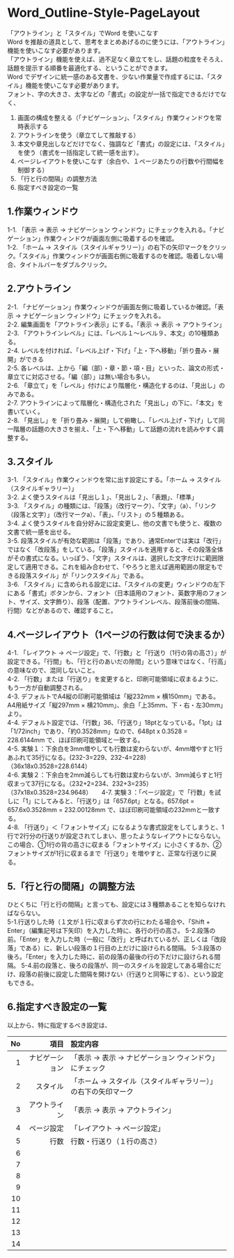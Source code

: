 # Word_Outline-Style-PageLayout
「アウトライン」と「スタイル」でWord を使いこなす  
Word を推敲の道具として、思考をまとめあげるのに使うには、「アウトライン」機能を使いこなす必要があります。  
「アウトライン」機能を使えば、過不足なく章立てをし、話題の粒度をそろえ、話題を提示する順番を最適化する、ということができます。  
Word でデザインに統一感のある文書を、少ない作業量で作成するには、「スタイル」機能を使いこなす必要があります。  
フォント、字の大きさ、太字などの「書式」の設定が一括で指定できるだけでなく、
1. 画面の構成を整える（「ナビゲーション」、「スタイル」作業ウィンドウを常時表示する  
2. アウトラインを使う（章立てして推敲する）  
3. 本文や章見出しなどだけでなく、強調など「書式」の設定には、「スタイル」を使う（書式を一括指定して統一感を出す）。  
4. ページレイアウトを使いこなす（余白や、１ページあたりの行数や行間幅を制御する）  
5. 「行と行の間隔」の調整方法  
6. 指定すべき設定の一覧
  
## 1.作業ウィンドウ
1-1.  「表示 -> 表示 -> ナビゲーション ウィンドウ」にチェックを入れる。「ナビゲーション」作業ウィンドウが画面左側に吸着するのを確認。  
1-2.  「ホーム -> スタイル（スタイルギャラリー）」の右下の矢印マークをクリック。「スタイル」作業ウィンドウが画面右側に吸着するのを確認。吸着しない場合、タイトルバーをダブルクリック。  
  
## 2.アウトライン
2-1.  「ナビゲーション」作業ウィンドウが画面左側に吸着しているか確認。「表示 -> ナビゲーション ウィンドウ」にチェックを入れる。  
2-2. 編集画面を「アウトライン表示」にする。「表示 -> 表示 -> アウトライン」  
2-3. 「アウトラインレベル」には、「レベル１～レベル９、本文」の10種類ある。  
2-4. レベルを付ければ、「レベル上げ・下げ」「上・下へ移動」「折り畳み・展開」ができる  
2-5. 各レベルは、上から「編（部）・章・節・項・目」といった、論文の形式・章立てに対応させる。「編（部）」は無い場合も多い。  
2-6. 「章立て」を「レベル」付けにより階層化・構造化するのは、「見出し」のみである。  
2-7. アウトラインによって階層化・構造化された「見出し」の下に、「本文」を書いていく。  
2-8. 「見出し」を「折り畳み・展開」して俯瞰し、「レベル上げ・下げ」して同一階層の話題の大きさを揃え、「上・下へ移動」して話題の流れを読みやすく調整する。  
  
## 3.スタイル
3-1. 「スタイル」作業ウィンドウを常に出す設定にする。「ホーム -> スタイル（スタイルギャラリー）」  
3-2. よく使うスタイルは「見出し１」、「見出し２」、「表題」、「標準」  
3-3. 「スタイル」の種類には、「段落」（改行マーク）、「文字」（a）、「リンク（段落と文字）」（改行マークa）、「表」、「リスト」の５種類ある。  
3-4. よく使うスタイルを自分好みに設定変更し、他の文書でも使うと、複数の文書で統一感を出せる。  
3-5. 段落スタイルが有効な範囲は「段落」であり、通常Enterでは実は「改行」ではなく「改段落」をしている。「段落」スタイルを適用すると、その段落全体がその書式になる。いっぽう、「文字」スタイルは、選択した文字だけに範囲限定して適用できる。これを組み合わせて、「やろうと思えば適用範囲の限定もできる段落スタイル」が「リンクスタイル」である。  
3-6. 「スタイル」に含められる設定には、「スタイルの変更」ウィンドウの左下にある「書式」ボタンから、フォント（日本語用のフォント、英数字用のフォント、サイズ、文字飾り）、段落（配置、アウトラインレベル、段落前後の間隔、行間）などがあるので、確認すること。  
  
## 4.ページレイアウト（1ページの行数は何で決まるか）
4-1. 「レイアウト -> ページ設定」で、「行数」と「行送り（1行の背の高さ）」が設定できる。「行間」も、「行と行のあいだの隙間」という意味ではなく、「行高」の意味なので、混同しないこと。  
4-2. 「行数」または「行送り」を変更すると、印刷可能領域に収まるように、もう一方が自動調整される。  
4-3. デフォルトでA4縦の印刷可能領域は「縦232mm × 横150mm」である。A4用紙サイズ「縦297mm × 横210mm」、余白「上35mm、下・右・左30mm」より。  
4-4. デフォルト設定では、「行数」36、「行送り」18ptとなっている。「1pt」は「1/72inch」であり、「約0.3528mm」なので、648pt x 0.3528 = 228.6144mm で、ほぼ印刷可能領域と一致する。  
4-5. 実験１：下余白を3mm増やしても行数は変わらないが、4mm増やすと1行あふれて35行になる。(232-3=229、232-4=228)（36x18x0.3528=228.6144）  
4-6. 実験２：下余白を2mm減らしても行数は変わらないが、3mm減らすと1行収まって37行になる。（232+2=234、232+3=235）（37x18x0.3528=234.9648）  　
4-7. 実験３：「ページ設定」で「行数」を試しに「1」にしてみると、「行送り」は「657.6pt」となる。657.6pt = 657.6x0.3528mm = 232.00128mm で、ほぼ印刷可能領域の232mmと一致する。  
4-8. 「行送り」＜「フォントサイズ」になるような書式設定をしてしまうと、1行で2行分の行送りが設定されてしまい、思ったようなレイアウトにならない。この場合、①1行の背の高さに収まる「フォントサイズ」に小さくするか、②フォントサイズが1行に収まるまで「行送り」を増やすと、正常な行送りに戻る。  
  
## 5.「行と行の間隔」の調整方法
ひとくちに「行と行の間隔」と言っても、設定には３種類あることを知らなければならない。  
5-1.行送りした時（１文が１行に収まらず次の行にわたる場合や、「Shift + Enter」（編集記号は下矢印）を入力した時に、各行の行の高さ。
5-2.段落の前。「Enter」を入力した時（一般に「改行」と呼ばれているが、正しくは「改段落」である）に、新しい段落の１行目の上だけに設けられる間隔。
5-3.段落の後ろ。「Enter」を入力した時に、前の段落の最後の行の下だけに設けられる間隔。
5-4.前の段落と、後ろの段落が、同一のスタイルを設定してある場合にだけ、段落の前後に設定した間隔を開けない（行送りと同等にする）、という設定もできる。

## 6.指定すべき設定の一覧
以上から、特に指定するべき設定は、
  
|No|項目|設定内容|
|--:|--:|:--|
|1|ナビゲーション|「表示 -> 表示 -> ナビゲーション ウィンドウ」にチェック|
|2|スタイル|「ホーム -> スタイル（スタイルギャラリー）」の右下の矢印マーク|
|3|アウトライン|「表示 -> 表示 -> アウトライン」|
|4|ページ設定|「レイアウト -> ページ設定」|
|5|行数|行数・行送り（１行の高さ）|
|6|||
|7|||
|8|||
|9|||
|10|||
|11|||
|12|||
|13|||
|14|||
